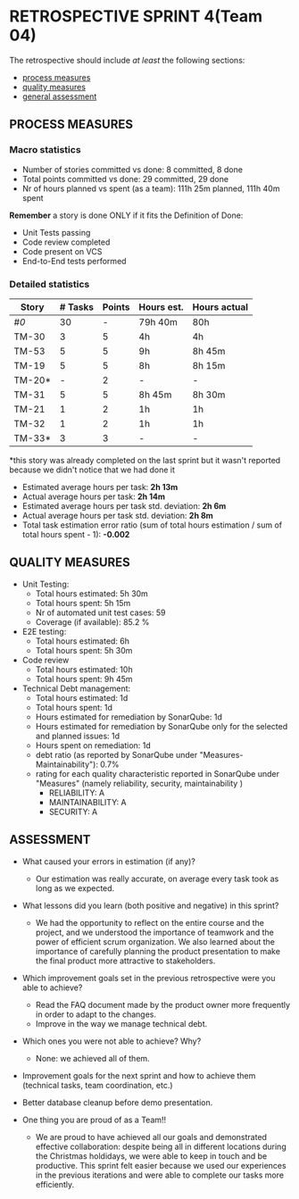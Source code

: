 RETROSPECTIVE SPRINT 4(Team 04)
=====================================

The retrospective should include _at least_ the following
sections:

- [process measures](#process-measures)
- [quality measures](#quality-measures)
- [general assessment](#assessment)

## PROCESS MEASURES 

### Macro statistics

- Number of stories committed vs done: 8 committed, 8 done
- Total points committed vs done: 29 committed, 29 done 
- Nr of hours planned vs spent (as a team): 111h 25m planned, 111h 40m spent

**Remember**  a story is done ONLY if it fits the Definition of Done:
 
- Unit Tests passing
- Code review completed
- Code present on VCS
- End-to-End tests performed

### Detailed statistics

| Story  | # Tasks | Points | Hours est. | Hours actual |
|--------|---------|--------|------------|--------------|
| _#0_   | 30      | -      | 79h 40m    | 80h          |
| TM-30  | 3       | 5      | 4h         | 4h           |
| TM-53  | 5       | 5      | 9h         | 8h 45m       |
| TM-19  | 5       | 5      | 8h         | 8h 15m       |
| TM-20* | -       | 2      | -          | -            |
| TM-31  | 5       | 5      | 8h 45m     | 8h 30m       |
| TM-21  | 1       | 2      | 1h         | 1h           |
| TM-32  | 1       | 2      | 1h         | 1h           |
| TM-33* | 3       | 3      | -          | -            |
   
*this story was already completed on the last sprint but it wasn't reported because we didn't notice that we had done it

- Estimated average hours per task: **2h 13m**
- Actual average hours per task: **2h 14m**
- Estimated average hours per task std. deviation: **2h 6m**
- Actual average hours per task std. deviation: **2h 8m**
- Total task estimation error ratio (sum of total hours estimation / sum of total hours spent - 1): **-0.002**

  
## QUALITY MEASURES 

- Unit Testing:
  - Total hours estimated: 5h 30m
  - Total hours spent: 5h 15m
  - Nr of automated unit test cases: 59
  - Coverage (if available): 85.2 %
- E2E testing:
  - Total hours estimated: 6h
  - Total hours spent: 5h 30m
- Code review 
  - Total hours estimated: 10h
  - Total hours spent: 9h 45m
- Technical Debt management:
  - Total hours estimated: 1d
  - Total hours spent: 1d
  - Hours estimated for remediation by SonarQube: 1d
  - Hours estimated for remediation by SonarQube only for the selected and planned issues: 1d
  - Hours spent on remediation: 1d
  - debt ratio (as reported by SonarQube under "Measures-Maintainability"): 0.7%
  - rating for each quality characteristic reported in SonarQube under "Measures" (namely reliability, security, maintainability )
     - RELIABILITY: A
     - MAINTAINABILITY: A
     - SECURITY: A
  


## ASSESSMENT

- What caused your errors in estimation (if any)?
  - Our estimation was really accurate, on average every task took as long as we expected.

- What lessons did you learn (both positive and negative) in this sprint?
  - We had the opportunity to reflect on the entire course and the project, and we understood the importance of teamwork and the power of efficient scrum organization. We also learned about the importance of carefully planning the product presentation to make the final product more attractive to stakeholders.

- Which improvement goals set in the previous retrospective were you able to achieve? 
  - Read the FAQ document made by the product owner more frequently in order to adapt to the changes.
  - Improve in the way we manage technical debt.
  
- Which ones you were not able to achieve? Why?
  - None: we achieved all of them.

- Improvement goals for the next sprint and how to achieve them (technical tasks, team coordination, etc.)
 - Better database cleanup before demo presentation.

- One thing you are proud of as a Team!!
  - We are proud to have achieved all our goals and demonstrated effective collaboration: despite being all in different locations during the Christmas holdidays, we were able to keep in touch and be productive. This sprint felt easier because we used our experiences in the previous iterations and were able to complete our tasks more efficiently.